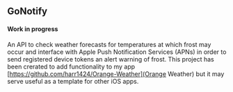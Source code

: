 ## GoNotify

#### Work in progress

An API to check weather forecasts for temperatures at which frost may occur and interface with Apple Push Notification Services (APNs) in order to send registered device tokens an alert warning of frost. 
This project has been crerated to add functionality to my app [https://github.com/harr1424/Orange-Weather](Orange Weather) but it may serve useful as a template for other iOS apps. 
